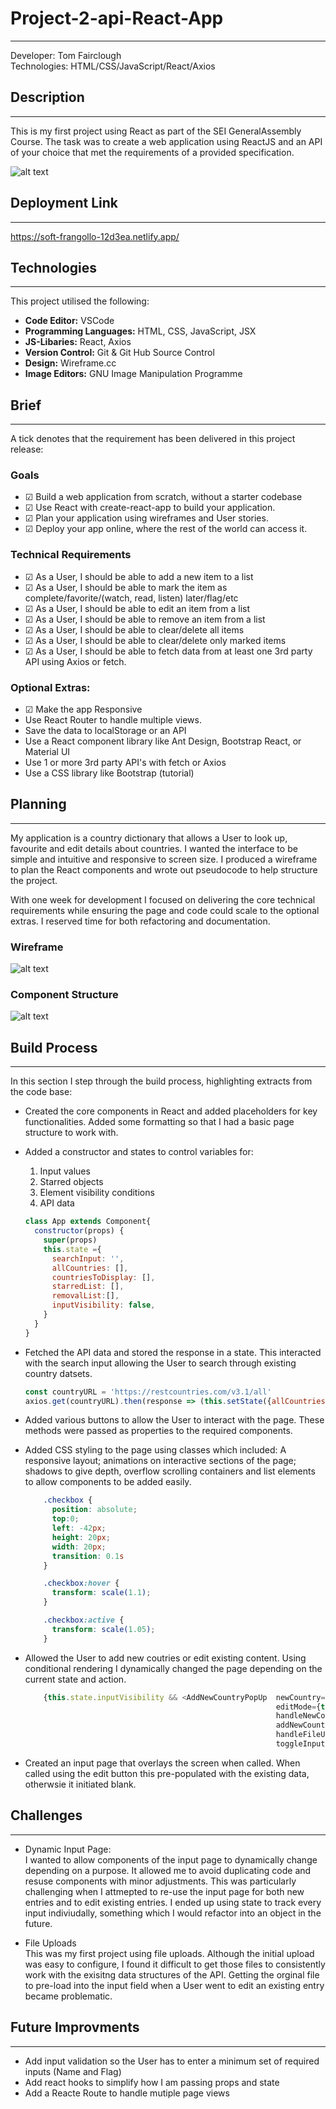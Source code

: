 # Project-2-api-React-App
---

Developer: Tom Fairclough <br>
Technologies: HTML/CSS/JavaScript/React/Axios

## Description
- - -

This is my first project using React as part of the SEI GeneralAssembly Course. The task was to create a web application using ReactJS and an API of your choice that met the requirements of a provided specification.

![alt text](./src/Images/front_page.png)

## Deployment Link
- - - 

https://soft-frangollo-12d3ea.netlify.app/

## Technologies
- - -
This project utilised the following:
- **Code Editor:** VSCode
- **Programming Languages:** HTML, CSS, JavaScript, JSX
- **JS-Libaries:** React, Axios
- **Version Control:** Git & Git Hub Source Control
- **Design:** Wireframe.cc
- **Image Editors:** GNU Image Manipulation Programme

## Brief
- - - 

A tick denotes that the requirement has been delivered in this project release: 
### Goals
- &#x2611; Build a web application from scratch, without a starter codebase
- &#x2611; Use React with create-react-app to build your application.
- &#x2611; Plan your application using wireframes and User stories.
- &#x2611; Deploy your app online, where the rest of the world can access it.

### Technical Requirements
- &#x2611; As a User, I should be able to add a new item to a list
- &#x2611; As a User, I should be able to mark the item as complete/favorite/(watch, read, listen) later/flag/etc
- &#x2611; As a User, I should be able to edit an item from a list
- &#x2611; As a User, I should be able to remove an item from a list
- &#x2611; As a User, I should be able to clear/delete all items
- &#x2611; As a User, I should be able to clear/delete only marked items
- &#x2611; As a User, I should be able to fetch data from at least one 3rd party API using Axios or fetch.

### Optional Extras:
- &#x2611; Make the app Responsive 
- Use React Router to handle multiple views.
- Save the data to localStorage or an API
- Use a React component library like Ant Design, Bootstrap React, or Material UI
- Use 1 or more 3rd party API's with fetch or Axios
- Use a CSS library like Bootstrap (tutorial)


## Planning
- - -

My application is a country dictionary that allows a User to look up, favourite and edit details about countries. I wanted the interface to be simple and intuitive and responsive to screen size. I produced a wireframe to plan the React components and wrote out pseudocode to help structure the project. 

With one week for development I focused on delivering the core technical requirements while ensuring the page and code could scale to the optional extras. I reserved time for both refactoring and documentation.

### Wireframe

![alt text](./src/Images/wireframe.png)

### Component Structure 

![alt text](./src/Images/component_structure.png)

##  Build Process

- - -
In this section I step through the build process, highlighting extracts from the code base:

- Created the core components in React and added placeholders for key functionalities. Added some formatting so that I had a basic page structure to work with.

- Added a constructor and states to control variables for: 
    1. Input values
    2. Starred objects
    3. Element visibility conditions
    4. API data

    ```JavaScript
    class App extends Component{
      constructor(props) {
        super(props)
        this.state ={
          searchInput: '',
          allCountries: [],
          countriesToDisplay: [],
          starredList: [],
          removalList:[],
          inputVisibility: false,
        }
      }
    }
    ```

- Fetched the API data and stored the response in a state. This interacted with the search input allowing the User to search through existing country datsets. 

    ```JavaScript
    const countryURL = 'https://restcountries.com/v3.1/all'
    axios.get(countryURL).then(response => (this.setState({allCountries: response.data, countriesToDisplay: response.data})))
    ```

- Added various buttons to allow the User to interact with the page. These methods were passed as properties to the required components.

- Added CSS styling to the page using classes which included: A responsive layout; animations on interactive sections of the page; shadows to give depth, overflow scrolling containers and list elements to allow components to be added easily. 

    ```CSS
        .checkbox {
          position: absolute;
          top:0;
          left: -42px; 
          height: 20px;
          width: 20px;
          transition: 0.1s
        }

        .checkbox:hover {
          transform: scale(1.1);
        }

        .checkbox:active {
          transform: scale(1.05);
        }
    ```

- Allowed the User to add new coutries or edit existing content. Using conditional rendering I dynamically changed the page depending on the current state and action.

    ```JavaScript
        {this.state.inputVisibility && <AddNewCountryPopUp  newCountry={prepopulateInput}
                                                            editMode={this.state.editMode}
                                                            handleNewCountryInput={this.handleNewCountryInput}           
                                                            addNewCountrySubmit={this.inputPageSubmitClick}
                                                            handleFileUpload={this.handleFileUpload}
                                                            toggleInputFieldOff={this.toggleInputFieldOff}/>}
    ```

- Created an input page that overlays the screen when called. When called using the edit button this pre-populated with the existing data, otherwsie it initiated blank.


## Challenges
- - -

- Dynamic Input Page: <br>
  I wanted to allow components of the input page to dynamically change depending on a purpose. It allowed me to avoid duplicating code and resuse components with minor adjustments. This was particularly challenging when I attmepted to re-use the input page for both new entries and to edit existing entries. I ended up using state to track every input indiviudally, something which I would refactor into an object in the future. 

- File Uploads <br>
  This was my first project using file uploads. Although the initial upload was easy to configure, I found it difficult to get those files to consistently work with the exisitng data structures of the API. Getting the orginal file to pre-load into the input field when a User went to edit an existing entry became problematic.


##  Future Improvments
- - -

- Add input validation so the User has to enter a minimum set of required inputs (Name and Flag)
- Add react hooks to simplify how I am passing props and state
- Add a Reacte Route to handle mutiple page views